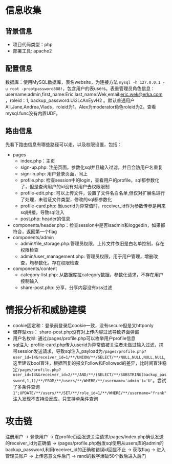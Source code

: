 # 信息收集
## 背景信息
- 项目代码类型：php
- 部署工具: apache2
## 配置信息
数据库：使用MySQL数据库，表名website，为连接方法 ```mysql -h 127.0.0.1 -u root -prootpassword888!```，包含用户的表users。表重管理员角色信息：username:admin,first_name:Eric,last_name:Wek,email:eric.wek@erka.com，roleid：1, backup_password:Ui3LcAnEyvH2 。默认普通用户Ali,Jane,Andrea,Vlads，roleid为1。Alex为moderator角色roleid为2。查看mysql.func没有内置UDF。
## 路由信息
先看下路由信息有哪些路径可以走，以及权限设置，包括：
- pages
    - index.php：主页
    - sign-up.php: 注册页面，参数化sql并且输入过滤，并且会防用户名重复
    - sign-in.php: 用户登录页面，同上
    - profile.php: 检查session中的login，查看用户的profile，sql都参数化了，但是查询用户的id没有对用户去权限限制
    - profile-edit.php: 可以上传文件，设置了文件名白名单,但仅对扩展名进行了处理，未验证文件类型，修改的sql都参数化
    - profile-card.php: 当userid为异常值时，receiver_id作为参数传参是用来sql拼接，导致sql注入
    - post.php: header的信息
- components/header.php：检查session中是否isadmin和loggedin，如果都符合，返回第一个flag
- components/admin
    - admin/file_storage.php:管理员权限，上传文件依旧是白名单控制，存在权限检查
    - admin/user_management.php: 管理员权限，用于用户管理，增删改查，均参数化。存在权限检查
- components/content
    - category-list.php: 从数据库拉category数据，参数化请求，不存在用户控制输入
    - share-post.php: 分享，分享内容没有xss过滤

# 情报分析和威胁建模
- cookie固定和：登录前登录后cookie一致，没有secure但是又httponly
- 储存型xss： share-post.php没有对上传内容过滤导致界面弹窗
- 用户名枚举: 通过/pages/profile.php可以枚举用户profile信息
- sql注入: profile-card.php传入userid为异常值被关注者未做过输入过滤，携带session发送请求，导致sql注入,payload为```/pages/profile.php?user_id=14&receiver_id=1/**/UNION/**/SELECT/**/NULL,NULL,NULL,NULL```,这里建议bool盲注，根据回复的报文Follow和Followed的差异，比时间盲注稳定```/pages/profile.php?user_id=14&&receiver_id=2/**/AND/**/(SELECT/**/SUBSTRING(backup_password,1,1)/**/FROM/**/users/**/WHERE/**/username='admin')='U'```。尝试了多条件查询```1";UPDATE/**/users/**/SET/**/role_id=1/**/WHERE/**/username="frank"```注入发现不支持没反应，只支持单条件查询
# 攻击链
注册用户 -> 登录用户 -> 在profile页面发送关注请求/pages/index.php确认发送的receiver_id为正确值 -> /pages/profile.php触发sql使用从users库的admin的backup_password,利用receiver_id的正确和错误id回显不止 -> 获取flag -> 进入管理员账户 -> 上传恶意文件后门 -> rand的数字爆破50个数后进入后门
